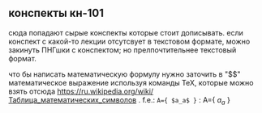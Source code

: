 конспекты кн-101
---
сюда попадают сырые конспекты которые стоит дописывать. если конспект с какой-то лекции отсутсвует в текстовом формате, можно закинуть ПНГшки с конспектом; но прелпочтительнее текстовый формат.

что бы написать математическую формулу нужно заточить в "$$" математическое выражение используя команды TeX, которые можно взять отсюда https://ru.wikipedia.org/wiki/Таблица_математических_символов .
f.e.: `A={ $a_a$ }` : A={ $a_a$ }
